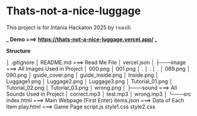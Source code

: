 # Thats-not-a-nice-luggage

This project is for Intania Hackaton 2025 by ราเมงป่ะ

**_ Demo ===> https://thats-not-a-nice-luggage.vercel.app/ _**

**Structure**

│ .gitignore
│ README.md ===> Read Me File
│ vercel.json
│
├───image ===> All Images Used in Project
│ 000.png
│ 001.png
│ .
│ .
│ .
│ 089.png
│ 090.png
│ guide_cover.png
│ guide_inside.png
│ Inside.png
│ Luggage1.png
│ Luggage2.png
│ Luggage3.png
│ Tutorial_01.png
│ Tutorial_02.png
│ Tutorial_03.png
│ wrong.png
│
├───sound ===> All Sounds Used in Project
│ correct.mp3
│ test.mp3
│ wrong.mp3
│
└───src
index.html ===> Main Webpage (First Enter)
items.json ===> Data of Each Item
play.html ===> Game Page
script.js
style1.css
style2.css
